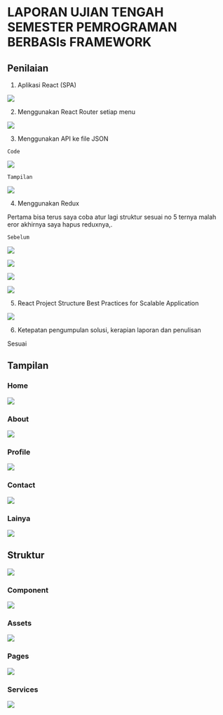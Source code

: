 # LAPORAN UJIAN TENGAH SEMESTER PEMROGRAMAN BERBASIs FRAMEWORK

## Penilaian 
1. 	Aplikasi React (SPA)

![](image/1.gif)

2. 	Menggunakan React Router setiap menu

![](image/2.png)

3. 	Menggunakan API ke file JSON


`Code`

![](image/3.png)

`Tampilan`

![](image/3.1.png)

4. 	Menggunakan Redux 

Pertama bisa terus saya coba atur lagi struktur sesuai no 5 ternya malah eror akhirnya saya hapus reduxnya,.

`Sebelum`

![](image/sb.png)

![](image/s1.png)

![](image/s2.png)

![](image/s3.png)

5. 	React Project Structure Best Practices for Scalable Application 

![](image/struktur.png)

6. 	Ketepatan pengumpulan solusi, kerapian laporan dan penulisan 

Sesuai
## Tampilan

### Home

![](image/home.png)

### About

![](image/about.png)

### Profile

![](image/profile.png)

### Contact

![](image/contact.png)

### Lainya

![](image/lainya.png)

## Struktur

![](image/struktur.png)

### Component

![](image/component.png)

### Assets

![](image/slider.png)

### Pages

![](image/pages.png)

### Services

![](image/services.png)